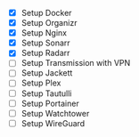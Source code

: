 
- [x] Setup Docker
- [x] Setup Organizr
- [x] Setup Nginx
- [x] Setup Sonarr
- [x] Setup Radarr
- [ ] Setup Transmission with VPN
- [ ] Setup Jackett
- [ ] Setup Plex
- [ ] Setup Tautulli
- [ ] Setup Portainer
- [ ] Setup Watchtower
- [ ] Setup WireGuard
